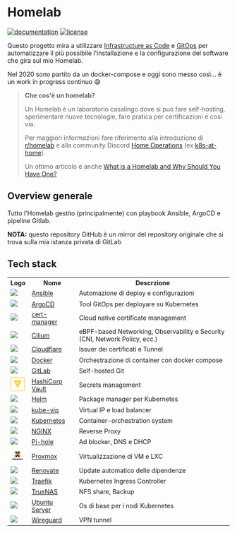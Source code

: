 # Homelab

[![documentation](https://img.shields.io/website?label=document&logo=gitbook&logoColor=white&style=flat-square&url=https%3A%2F%2Fhomelab.ildoc.it)](https://homelab.ildoc.it)
[![license](https://img.shields.io/github/license/ildoc/homelab?style=flat-square&logo=gnu&logoColor=white)](https://www.gnu.org/licenses/gpl-3.0.html)

Questo progetto mira a utilizzare [Infrastructure as Code](https://en.wikipedia.org/wiki/Infrastructure_as_code) e [GitOps](https://www.weave.works/technologies/gitops) per automatizzare il più possibile l'installazione e la configurazione del software che gira sul mio Homelab.

Nel 2020 sono partito da un docker-compose e oggi sono messo così... è un work in progress continuo 😅

> **Che cos'è un homelab?**
>
> Un Homelab è un laboratorio casalingo dove si può fare self-hosting, sperimentare nuove tecnologie, fare pratica per certificazioni e così via.
>
> Per maggiori informazioni fare riferimento alla introduzione di [r/homelab](https://www.reddit.com/r/homelab/wiki/introduction) e alla community Discord [Home Operations](https://discord.gg/home-operations) (ex [k8s-at-home](https://k8s-at-home.com)).
>
> Un ottimo articolo è anche [What is a Homelab and Why Should You Have One?](https://linuxhandbook.com/homelab/) 


## Overview generale

Tutto l'Homelab gestito (principalmente) con playbook Ansible, ArgoCD e pipeline Gitlab.

**NOTA:** questo repository GitHub è un mirror del repository originale che si trova sulla mia istanza privata di GitLab

## Tech stack

<table>
    <tr>
        <th>Logo</th>
        <th>Nome</th>
        <th>Descrzione</th>
    </tr>
    <tr>
        <td><img width="32" src="https://simpleicons.org/icons/ansible.svg"></td>
        <td><a href="https://www.ansible.com">Ansible</a></td>
        <td>Automazione di deploy e configurazioni</td>
    </tr>
    <tr>
        <td><img width="32" src="https://avatars.githubusercontent.com/u/30269780"></td>
        <td><a href="https://argoproj.github.io/cd">ArgoCD</a></td>
        <td>Tool GitOps per deployare su Kubernetes</td>
    </tr>
    <tr>
        <td><img width="32" src="https://github.com/jetstack/cert-manager/raw/master/logo/logo.png"></td>
        <td><a href="https://cert-manager.io">cert-manager</a></td>
        <td>Cloud native certificate management</td>
    </tr>
    <tr>
        <td><img width="32" src="https://avatars.githubusercontent.com/u/21054566?s=200&v=4"></td>
        <td><a href="https://cilium.io">Cilium</a></td>
        <td>eBPF-based Networking, Observability e Security (CNI, Network Policy, ecc.)</td>
    </tr>
    <tr>
        <td><img width="32" src="https://avatars.githubusercontent.com/u/314135?s=200&v=4"></td>
        <td><a href="https://www.cloudflare.com">Cloudflare</a></td>
        <td>Issuer dei certificati e Tunnel</td>
    </tr>
    <tr>
        <td><img width="32" src="https://www.docker.com/wp-content/uploads/2022/03/Moby-logo.png"></td>
        <td><a href="https://www.docker.com">Docker</a></td>
        <td>Orchestrazione di container con docker compose</td>
    </tr>
    <tr>
        <td><img width="32" src="https://images.ctfassets.net/xz1dnu24egyd/1IRkfXmxo8VP2RAE5jiS1Q/ea2086675d87911b0ce2d34c354b3711/gitlab-logo-500.png"></td>
        <td><a href="https://gitlab.com">GitLab</a></td>
        <td>Self-hosted Git</td>
    </tr>
    <tr>
        <td><img width="32" src="https://raw.githubusercontent.com/ildoc/homelab/refs/heads/main/docs/assets/images/vault_logo.png"></td>
        <td><a href="https://www.hashicorp.com/en/products/vault">HashiCorp Vault</a></td>
        <td>Secrets management</td>
    </tr>
    <tr>
        <td><img width="32" src="https://helm.sh/img/helm.svg"></td>
        <td><a href="https://helm.sh">Helm</a></td>
        <td>Package manager per Kubernetes</td>
    </tr>
    <tr>
        <td><img width="32" src="https://kube-vip.io/images/kube-vip.png"></td>
        <td><a href="https://kube-vip.io">kube-vip</a></td>
        <td>Virtual IP e load balancer</td>
    </tr>
    <tr>
        <td><img width="32" src="https://avatars.githubusercontent.com/u/13629408"></td>
        <td><a href="https://kubernetes.io">Kubernetes</a></td>
        <td>Container-orchestration system</td>
    </tr>
    <tr>
        <td><img width="32" src="https://avatars.githubusercontent.com/u/1412239?s=200&v=4"></td>
        <td><a href="https://www.nginx.com">NGINX</a></td>
        <td>Reverse Proxy</td>
    </tr>
    <tr>
        <td><img width="32" src="https://wp-cdn.pi-hole.net/wp-content/uploads/2016/12/Vortex-R.png"></td>
        <td><a href="https://pi-hole.net/">Pi-hole</a></td>
        <td>Ad blocker, DNS e DHCP</td>
    </tr>
    <tr>
        <td><img width="32" src="https://raw.githubusercontent.com/ildoc/homelab/refs/heads/main/docs/assets/images/proxmox_logo.png"></td>
        <td><a href="https://www.proxmox.com">Proxmox</a></td>
        <td>Virtualizzazione di VM e LXC</td>
    </tr>
    <tr>
        <td><img width="32" src="https://docs.renovatebot.com/assets/images/logo.png"></td>
        <td><a href="https://docs.renovatebot.com/">Renovate</a></td>
        <td>Update automatico delle dipendenze</td>
    </tr>
    <tr>
        <td><img width="32" src="https://avatars.githubusercontent.com/u/14280338?s=200&v=4"></td>
        <td><a href="https://doc.traefik.io/traefik/">Traefik</a></td>
        <td>Kubernetes Ingress Controller</td>
    </tr>
    <tr>
        <td><img width="32" src="https://avatars.githubusercontent.com/u/53482242?s=200&v=4"></td>
        <td><a href="https://www.truenas.com/">TrueNAS</a></td>
        <td>NFS share, Backup</td>
    </tr>
    <tr>
        <td><img width="32" src="https://upload.wikimedia.org/wikipedia/commons/1/16/Ubuntu_and_Ubuntu_Server_Icon.png"></td>
        <td><a href="https://ubuntu.com/server">Ubuntu Server</a></td>
        <td>Os di base per i nodi Kubernetes</td>
    </tr>
    <tr>
        <td><img width="32" src="https://avatars.githubusercontent.com/u/13991055?s=200&v=4"></td>
        <td><a href="https://www.wireguard.com">Wireguard</a></td>
        <td>VPN tunnel</td>
    </tr>
</table>
